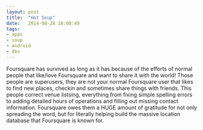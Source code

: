```yaml
---
layout: post
title:  "Hot Soup"
date:   2014-08-28 18:08:49
tags: 
- apps
- soup
- android
- dev
---
```


Foursquare has survived as long as it has because of the efforts of normal people that like/love Foursquare and want to share it with the world! Those people are superusers, they are not your normal Foursquare user that likes to find new places, checkin and sometimes share things with friends. This people correct venue listsing, everything from fixing simple spelling errors to adding detailed hours of operations and filling out missing contact information. Foursquare owes them a HUGE amount of gratitude for not only spreading the word, but for literally helping build the massive location database that Foursquare is known for.